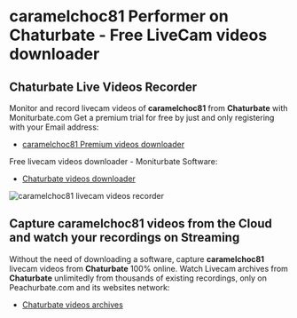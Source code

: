 # caramelchoc81 Performer on Chaturbate - Free LiveCam videos downloader

## Chaturbate Live Videos Recorder

Monitor and record livecam videos of **caramelchoc81** from **Chaturbate** with Moniturbate.com
Get a premium trial for free by just and only registering with your Email address:
* [caramelchoc81 Premium videos downloader](https://moniturbate.com/request-demo-licence-key.html)

Free livecam videos downloader - Moniturbate Software:
* [Chaturbate videos downloader](https://moniturbate.com/moniturbate-download-software.html)

![caramelchoc81 livecam videos recorder](https://peachurnet.com/templates/moniturbate-software.png)


## Capture caramelchoc81 videos from the Cloud and watch your recordings on Streaming

Without the need of downloading a software, capture **caramelchoc81** livecam videos from **Chaturbate** 100% online.
Watch Livecam archives from **Chaturbate** unlimitedly from thousands of existing recordings, only on Peachurbate.com and its websites network:
* [Chaturbate videos archives](https://peachurnet.com/)